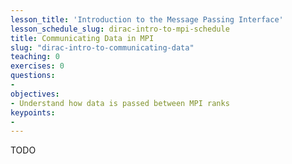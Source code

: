 ```yaml
---
lesson_title: 'Introduction to the Message Passing Interface'
lesson_schedule_slug: dirac-intro-to-mpi-schedule
title: Communicating Data in MPI
slug: "dirac-intro-to-communicating-data"
teaching: 0
exercises: 0
questions:
-
objectives:
- Understand how data is passed between MPI ranks
keypoints:
-
---
```


TODO
